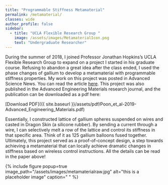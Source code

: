 ```yaml
---
title: "Programmable Stiffness Metamaterial"
permalink: /metamaterial/
classes: wide
author_profile: false
sidebar:
  - title: "UCLA Flexible Research Group "
    image: /assets/images/MetamaterialIcon.png
    text: "Undergraduate Researcher"
---
```


During the summer of 2018, I joined Professor Jonathan Hopkins’s UCLA Flexible Research Group to expand on a project I started in his graduate course. Refusing to abandon a great idea after the class ended, I used the phase changes of gallium to develop a metamaterial with programmable stiffness properties. My work on this project was posted in Advanced Science News. You can read the article [here](https://www.advancedsciencenews.com/phase-changing-metamaterials-a-new-frontier-in-technology/ "here"). This project was also published in the Advanced Engineering Materials research journal, and the publication can be downloaded as a pdf here:

[Download PDF]({{ site.baseurl }}/assets/pdf/Poon_et_al-2019-Advanced_Engineering_Materials.pdf)

Essentially, I constructed lattice of gallium spheres suspended on wires and casted in Dragon Skin (a silicone rubber). By sending a current through a wire, I can selectively melt a row of the lattice and control its stiffness in that specific area. Think of it as 125 gallium balloons fused together. Ultimately, this project served as a proof-of-concept design, a step towards achieving a metamaterial that can locally achieve dramatic changes in stiffness based on wireless control instructions. All the details can be read in the paper above!

{% include figure popup=true image_path="/assets/images/metamaterialraw.jpg" alt="this is a placeholder image" caption=" " %}
